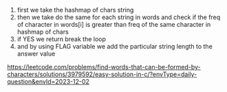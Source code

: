 1. first we take the hashmap of chars string
2. then we take do the same for each string in words and check if the freq of character  in words[i] is greater than freq of the same character in hashmap of chars
3. if YES we return break the loop 
4. and by using FLAG variable we add the particular string length to the answer value



https://leetcode.com/problems/find-words-that-can-be-formed-by-characters/solutions/3979592/easy-solution-in-c/?envType=daily-question&envId=2023-12-02
